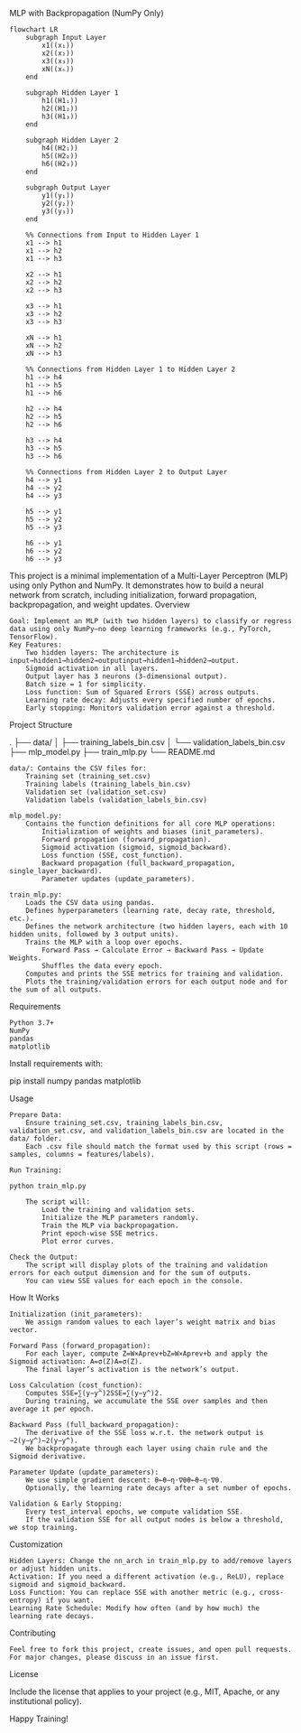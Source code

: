 MLP with Backpropagation (NumPy Only)

```mermaid
flowchart LR
    subgraph Input Layer
        x1((x₁))
        x2((x₂))
        x3((x₃))
        xN((xₙ))
    end

    subgraph Hidden Layer 1
        h1((H1₁))
        h2((H1₂))
        h3((H1₃))
    end
    
    subgraph Hidden Layer 2
        h4((H2₁))
        h5((H2₂))
        h6((H2₃))
    end
    
    subgraph Output Layer
        y1((y₁))
        y2((y₂))
        y3((y₃))
    end

    %% Connections from Input to Hidden Layer 1
    x1 --> h1
    x1 --> h2
    x1 --> h3

    x2 --> h1
    x2 --> h2
    x2 --> h3

    x3 --> h1
    x3 --> h2
    x3 --> h3

    xN --> h1
    xN --> h2
    xN --> h3

    %% Connections from Hidden Layer 1 to Hidden Layer 2
    h1 --> h4
    h1 --> h5
    h1 --> h6

    h2 --> h4
    h2 --> h5
    h2 --> h6

    h3 --> h4
    h3 --> h5
    h3 --> h6

    %% Connections from Hidden Layer 2 to Output Layer
    h4 --> y1
    h4 --> y2
    h4 --> y3

    h5 --> y1
    h5 --> y2
    h5 --> y3

    h6 --> y1
    h6 --> y2
    h6 --> y3
```

This project is a minimal implementation of a Multi-Layer Perceptron (MLP) using only Python and NumPy. It demonstrates how to build a neural network from scratch, including initialization, forward propagation, backpropagation, and weight updates.
Overview

    Goal: Implement an MLP (with two hidden layers) to classify or regress data using only NumPy—no deep learning frameworks (e.g., PyTorch, TensorFlow).
    Key Features:
        Two hidden layers: The architecture is input→hidden1→hidden2→outputinput→hidden1→hidden2→output.
        Sigmoid activation in all layers.
        Output layer has 3 neurons (3-dimensional output).
        Batch size = 1 for simplicity.
        Loss function: Sum of Squared Errors (SSE) across outputs.
        Learning rate decay: Adjusts every specified number of epochs.
        Early stopping: Monitors validation error against a threshold.

Project Structure

.
├── data/
│   ├── training_labels_bin.csv
│   └── validation_labels_bin.csv
├── mlp_model.py
├── train_mlp.py
└── README.md

    data/: Contains the CSV files for:
        Training set (training_set.csv)
        Training labels (training_labels_bin.csv)
        Validation set (validation_set.csv)
        Validation labels (validation_labels_bin.csv)

    mlp_model.py:
        Contains the function definitions for all core MLP operations:
            Initialization of weights and biases (init_parameters).
            Forward propagation (forward_propagation).
            Sigmoid activation (sigmoid, sigmoid_backward).
            Loss function (SSE, cost_function).
            Backward propagation (full_backward_propagation, single_layer_backward).
            Parameter updates (update_parameters).

    train_mlp.py:
        Loads the CSV data using pandas.
        Defines hyperparameters (learning rate, decay rate, threshold, etc.).
        Defines the network architecture (two hidden layers, each with 10 hidden units, followed by 3 output units).
        Trains the MLP with a loop over epochs.
            Forward Pass → Calculate Error → Backward Pass → Update Weights.
            Shuffles the data every epoch.
        Computes and prints the SSE metrics for training and validation.
        Plots the training/validation errors for each output node and for the sum of all outputs.

Requirements

    Python 3.7+
    NumPy
    pandas
    matplotlib

Install requirements with:

pip install numpy pandas matplotlib

Usage

    Prepare Data:
        Ensure training_set.csv, training_labels_bin.csv, validation_set.csv, and validation_labels_bin.csv are located in the data/ folder.
        Each .csv file should match the format used by this script (rows = samples, columns = features/labels).

    Run Training:

    python train_mlp.py

        The script will:
            Load the training and validation sets.
            Initialize the MLP parameters randomly.
            Train the MLP via backpropagation.
            Print epoch-wise SSE metrics.
            Plot error curves.

    Check the Output:
        The script will display plots of the training and validation errors for each output dimension and for the sum of outputs.
        You can view SSE values for each epoch in the console.

How It Works

    Initialization (init_parameters):
        We assign random values to each layer’s weight matrix and bias vector.

    Forward Pass (forward_propagation):
        For each layer, compute Z=W×Aprev+bZ=W×Aprev​+b and apply the Sigmoid activation: A=σ(Z)A=σ(Z).
        The final layer’s activation is the network’s output.

    Loss Calculation (cost_function):
        Computes SSE=∑(y−y^)2SSE=∑(y−y^​)2.
        During training, we accumulate the SSE over samples and then average it per epoch.

    Backward Pass (full_backward_propagation):
        The derivative of the SSE loss w.r.t. the network output is −2(y−y^)−2(y−y^​).
        We backpropagate through each layer using chain rule and the Sigmoid derivative.

    Parameter Update (update_parameters):
        We use simple gradient descent: θ←θ−η⋅∇θθ←θ−η⋅∇θ​.
        Optionally, the learning rate decays after a set number of epochs.

    Validation & Early Stopping:
        Every test_interval epochs, we compute validation SSE.
        If the validation SSE for all output nodes is below a threshold, we stop training.

Customization

    Hidden Layers: Change the nn_arch in train_mlp.py to add/remove layers or adjust hidden units.
    Activation: If you need a different activation (e.g., ReLU), replace sigmoid and sigmoid_backward.
    Loss Function: You can replace SSE with another metric (e.g., cross-entropy) if you want.
    Learning Rate Schedule: Modify how often (and by how much) the learning rate decays.

Contributing

    Feel free to fork this project, create issues, and open pull requests.
    For major changes, please discuss in an issue first.

License

Include the license that applies to your project (e.g., MIT, Apache, or any institutional policy).

Happy Training!
